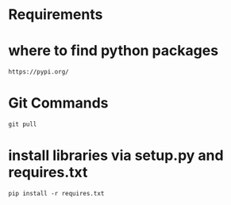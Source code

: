 # Requirements


# where to find python packages
```
https://pypi.org/
```

# Git Commands
```
git pull
```

# install libraries via setup.py and requires.txt
```
pip install -r requires.txt
```
